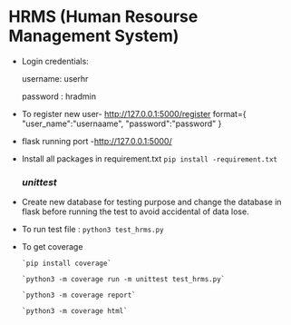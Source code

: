# HRMS (Human Resourse Management System)
- Login credentials:
  
     username: userhr
  
     password : hradmin
 - To register new user- http://127.0.0.1:5000/register
      format={
        "user_name":"usernaame",
        "password":"password"
          }
- flask running port -http://127.0.0.1:5000/
- Install all packages in requirement.txt
      `pip install -requirement.txt`
  ### *unittest*
- Create new database for testing purpose and change the database in flask before running the test to avoid accidental of data lose.
- To run test file :
      `python3 test_hrms.py`
- To get coverage
  
      `pip install coverage`
  
      `python3 -m coverage run -m unittest test_hrms.py`
  
      `python3 -m coverage report`
  
      `python3 -m coverage html`
